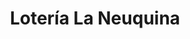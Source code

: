 ---
title: "Lotería La Neuquina"
url: /neuquen/loteria-la-neuquina-perito-moreno-3/
shop: lotería
---